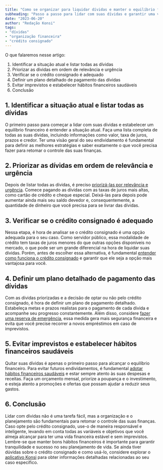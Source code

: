 ```yaml
---
title: "Como se organizar para liquidar dívidas e manter o equilíbrio financeiro com crédito consignado"
subheading: "Passo a passo para lidar com suas dívidas e garantir uma vida financeira saudável e sem estresse"
date: "2023-06-20"
author: "Redação Konsi"
tags:
- "dívidas"
- "organização financeira"
- "crédito consignado"
---
```


O que falaremos nesse artigo:
1. Identificar a situação atual e listar todas as dívidas
2. Priorizar as dívidas em ordem de relevância e urgência
3. Verificar se o crédito consignado é adequado
4. Definir um plano detalhado de pagamento das dívidas
5. Evitar imprevistos e estabelecer hábitos financeiros saudáveis
6. Conclusão

## 1. Identificar a situação atual e listar todas as dívidas

O primeiro passo para começar a lidar com suas dívidas e estabelecer um equilíbrio financeiro é entender a situação atual. Faça uma lista completa de todas as suas dívidas, incluindo informações como valor, taxa de juros, prazos e credor. Ter uma visão geral do seu endividamento é fundamental para definir as melhores estratégias e saber exatamente o que você precisa fazer para retomar o controle das suas finanças.

## 2. Priorizar as dívidas em ordem de relevância e urgência

Depois de listar todas as dívidas, é preciso [priorizá-las por relevância e urgência](cuidados-ao-usar-o-crdito-consignado-prevenindo-o-superendividamento.md). Comece pagando as dívidas com as taxas de juros mais altas, como cartão de crédito e cheque especial. Deixá-las para depois pode aumentar ainda mais seu saldo devedor e, consequentemente, a quantidade de dinheiro que você precisa para se livrar das dívidas.

## 3. Verificar se o crédito consignado é adequado

Nessa etapa, é hora de analisar se o crédito consignado é uma opção adequada para o seu caso. Como servidor público, essa modalidade de crédito tem taxas de juros menores do que outras opções disponíveis no mercado, o que pode ser um grande diferencial na hora de liquidar suas dívidas. Porém, antes de escolher essa alternativa, é fundamental [entender como funciona o crédito consignado](a-guia-definitivo-sobre-crdito-consignado-para-servidor-pblico-novato.md) e garantir que ele seja a opção mais vantajosa para você.

## 4. Definir um plano detalhado de pagamento das dívidas

Com as dívidas priorizadas e a decisão de optar ou não pelo crédito consignado, é hora de definir um plano de pagamento detalhado. Estabeleça metas e prazos realistas para o pagamento de cada dívida e acompanhe seu progresso constantemente. Além disso, considere [fazer uma reserva de emergência](a-importncia-da-reserva-de-emergncia-e-como-constru-la-com-inteligncia-financeira.md), essa medida gera mais segurança financeira e evita que você precise recorrer a novos empréstimos em caso de imprevistos.

## 5. Evitar imprevistos e estabelecer hábitos financeiros saudáveis

Quitar suas dívidas é apenas o primeiro passo para alcançar o equilíbrio financeiro. Para evitar futuros endividamentos, é fundamental [adotar hábitos financeiros saudáveis](4-habitos-financeiros-saudaveis-servidor-publico.md) e estar sempre atento às suas despesas e receitas. Faça um orçamento mensal, priorize a poupança e o investimento, e esteja atento a promoções e ofertas que possam ajudar a reduzir seus gastos.

## 6. Conclusão

Lidar com dívidas não é uma tarefa fácil, mas a organização e o planejamento são fundamentais para retomar o controle das suas finanças. Caso opte pelo crédito consignado, use-o de maneira responsável e inteligente, levando em conta todas as variáveis e objetivos que você almeja alcançar para ter uma vida financeira estável e sem imprevistos. Lembre-se que manter bons hábitos financeiros é importante para garantir tranquilidade e sucesso no seu planejamento de vida. Se ainda tiver dúvidas sobre o crédito consignado e como usá-lo, considere explorar o [aplicativo Konsi](https://konsi.com.br/aplicativo) para obter informações detalhadas relacionadas ao seu caso específico.
